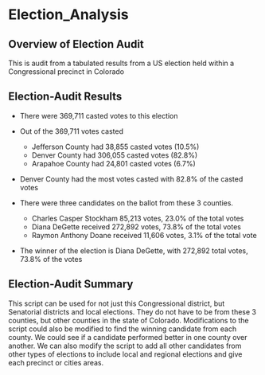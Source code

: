 # Election_Analysis
## Overview of Election Audit
This is audit from a tabulated results from a US election held within a Congressional precinct in Colorado

## Election-Audit Results
-	There were 369,711 casted votes to this election
-	Out of the 369,711 votes casted
    - Jefferson County had 38,855 casted votes (10.5%)
    - Denver County had 306,055 casted votes (82.8%)
    - Arapahoe County had 24,801 casted votes (6.7%)
-	Denver County had the most votes casted with 82.8% of the casted votes 

-	There were three candidates on the ballot from these 3 counties.
    -	 Charles Casper Stockham 85,213 votes, 23.0% of the total votes
    -	 Diana DeGette received 272,892 votes, 73.8% of the total votes
    -	 Raymon Anthony Doane received 11,606 votes, 3.1% of the total vote
-	The winner of the election is Diana DeGette, with 272,892 total votes, 73.8% of the votes

## Election-Audit Summary
This script can be used for not just this Congressional district, but Senatorial districts and local elections. They do not have to be from these 3 counties, but other counties in the state of Colorado.  Modifications to the script could also be modified to find the winning candidate from each county. We could see if a candidate performed better in one county over another. We can also modify the script to add all other candidates from other types of elections to include local and regional elections and give each precinct or cities areas.

